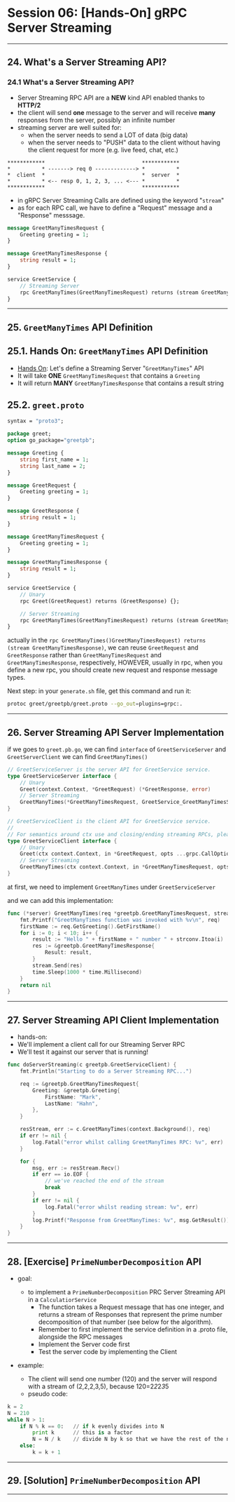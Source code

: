 # Session 06: [Hands-On] gRPC Server Streaming

---

## 24. What's a Server Streaming API?

### 24.1 What's a Server Streaming API?

* Server Streaming RPC API are a **NEW** kind API enabled thanks to **HTTP/2**
* the client will send **one** message to the server and will receive **many** responses from the server, possibly an infinite number
* streaming server are well suited for:
  * when the server needs to send a LOT of data (big data)
  * when the server needs to "PUSH" data to the client without having the client request for more (e.g. live feed, chat, etc.)

```note
************                               ************
*          * -------> req 0 -------------> *          *
*  client  *                               *  server  *
*          * <-- resp 0, 1, 2, 3, ... <--- *          *
************                               ************
```

* in gRPC Server Streaming Calls are defined using the keyword "`stream`"
* as for each RPC call, we have to define a "Request" message and a "Response" messsage.

```proto
message GreetManyTimesRequest {
    Greeting greeting = 1;
}

message GreetManyTimesResponse {
    string result = 1;
}

service GreetService {
    // Streaming Server
    rpc GreetManyTimes(GreetManyTimesRequest) returns (stream GreetManyTimesRequest) {};
}
```

---

## 25. `GreetManyTimes` API Definition

## 25.1. Hands On: `GreetManyTimes` API Definition

* <u>Hands On</u>: Let's define a Streaming Server "`GreetManyTimes`" API
* It will take **ONE** `GreetManyTimesRequest` that contains a `Greeting`
* It will return **MANY** `GreetManyTimesResponse` that contains a result string

## 25.2. `greet.proto`

```proto
syntax = "proto3";

package greet;
option go_package="greetpb";

message Greeting {
    string first_name = 1;
    string last_name = 2;
}

message GreetRequest {
    Greeting greeting = 1;
}

message GreetResponse {
    string result = 1;
}

message GreetManyTimesRequest {
    Greeting greeting = 1;
}

message GreetManyTimesResponse {
    string result = 1;
}

service GreetService {
    // Unary
    rpc Greet(GreetRequest) returns (GreetResponse) {};

    // Server Streaming
    rpc GreetManyTimes(GreetManyTimesRequest) returns (stream GreetManyTimesResponse) {};
}
```

actually in the `rpc GreetManyTimes()GreetManyTimesRequest) returns (stream GreetManyTimesResponse)`, we can reuse `GreetRequest` and `GreetResponse` rather than `GreetManyTimesRequest` and `GreetManyTimesResponse`, respectively, HOWEVER, usually in rpc, when you define a new rpc, you should create new request and response message types.

Next step: in your `generate.sh` file, get this command and run it:

```sh
protoc greet/greetpb/greet.proto --go_out=plugins=grpc:.
```

---

## 26. Server Streaming API Server Implementation 

if we goes to `greet.pb.go`, we can find `interface` of `GreetServiceServer` and `GreetServerClient` we can find `GreetManyTimes()`

```go
// GreetServiceServer is the server API for GreetService service.
type GreetServiceServer interface {
	// Unary
	Greet(context.Context, *GreetRequest) (*GreetResponse, error)
	// Server Streaming
	GreetManyTimes(*GreetManyTimesRequest, GreetService_GreetManyTimesServer) error
}

// GreetServiceClient is the client API for GreetService service.
//
// For semantics around ctx use and closing/ending streaming RPCs, please refer to https://godoc.org/google.golang.org/grpc#ClientConn.NewStream.
type GreetServiceClient interface {
	// Unary
	Greet(ctx context.Context, in *GreetRequest, opts ...grpc.CallOption) (*GreetResponse, error)
	// Server Streaming
	GreetManyTimes(ctx context.Context, in *GreetManyTimesRequest, opts ...grpc.CallOption) (GreetService_GreetManyTimesClient, error)
}
```

at first, we need to implement `GreetManyTimes` under `GreetServiceServer`

and we can add this implementation: 

```go
func (*server) GreetManyTimes(req *greetpb.GreetManyTimesRequest, stream greetpb.GreetService_GreetManyTimesServer) error {
	fmt.Printf("GreetManyTimes function was invoked with %v\n", req)
	firstName := req.GetGreeting().GetFirstName()
	for i := 0; i < 10; i++ {
		result := "Hello " + firstName + " number " + strconv.Itoa(i)
		res := &greetpb.GreetManyTimesResponse{
			Result: result,
		}
		stream.Send(res)
		time.Sleep(1000 * time.Millisecond)
	}
	return nil
}
```

---

## 27. Server Streaming API Client Implementation 

* hands-on:
* We'll implement a client call for our Streaming Server RPC
* We'll test it against our server that is running!

```go
func doServerStreaming(c greetpb.GreetServiceClient) {
	fmt.Println("Starting to do a Server Streaming RPC...")

	req := &greetpb.GreetManyTimesRequest{
		Greeting: &greetpb.Greeting{
			FirstName: "Mark",
			LastName: "Hahn",
		},
	}

	resStream, err := c.GreetManyTimes(context.Background(), req)
	if err != nil {
		log.Fatal("error whilst calling GreetManyTimes RPC: %v", err)
	}

	for {
		msg, err := resStream.Recv()
		if err == io.EOF {
			// we've reached the end of the stream
			break
		}
		if err != nil {
			log.Fatal("error whilst reading stream: %v", err)
		}
		log.Printf("Response from GreetManyTimes: %v", msg.GetResult())
	}
}
```

---

## 28. [Exercise] `PrimeNumberDecomposition` API

* goal:
  * to implement a `PrimeNumberDecomposition` PRC Server Streaming API in a `CalculatiorService`
    * The function takes a Request message that has one integer, and returns a stream of Responses that represent the prime number decomposition of that number (see below for the algorithm).
    * Remember to first implement the service definition in a .proto file, alongside the RPC messages
    * Implement the Server code first
    * Test the server code by implementing the Client

* example:
  * The client will send one number (120) and the server will respond with a stream of (2,2,2,3,5), because 120=2*2*2*3*5
  * pseudo code:

```py
k = 2
N = 210
while N > 1:
    if N % k == 0:   // if k evenly divides into N
        print k      // this is a factor
        N = N / k    // divide N by k so that we have the rest of the number left.
    else:
        k = k + 1
```

---

## 29. [Solution] `PrimeNumberDecomposition` API

---
 
